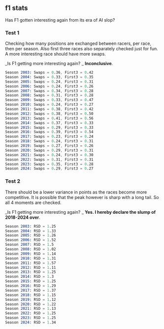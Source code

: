 ## f1 stats

Has F1 gotten interesting again from its era of AI slop?


### Test 1
Checking how many positions are exchanged between racers, per race, then per season. Also first three races also separately checked just for fun. A more interesting race should have more swaps.

_Is F1 getting more interesting again? _ **Inconclusive**.

```s
Season 2003: Swaps = 0.36, First3 = 0.42
Season 2004: Swaps = 0.33, First3 = 0.35
Season 2005: Swaps = 0.24, First3 = 0.31
Season 2006: Swaps = 0.24, First3 = 0.26
Season 2007: Swaps = 0.34, First3 = 0.28
Season 2008: Swaps = 0.31, First3 = 0.28
Season 2009: Swaps = 0.33, First3 = 0.47
Season 2010: Swaps = 0.24, First3 = 0.27
Season 2011: Swaps = 0.38, First3 = 0.42
Season 2012: Swaps = 0.38, First3 = 0.50
Season 2013: Swaps = 0.41, First3 = 0.56
Season 2014: Swaps = 0.37, First3 = 0.33
Season 2015: Swaps = 0.29, First3 = 0.33
Season 2016: Swaps = 0.39, First3 = 0.54
Season 2017: Swaps = 0.23, First3 = 0.24
Season 2018: Swaps = 0.24, First3 = 0.31
Season 2019: Swaps = 0.27, First3 = 0.26
Season 2020: Swaps = 0.29, First3 = 0.31
Season 2021: Swaps = 0.24, First3 = 0.30
Season 2022: Swaps = 0.31, First3 = 0.31
Season 2023: Swaps = 0.35, First3 = 0.28
Season 2024: Swaps = 0.29, First3 = 0.27
```

### Test 2
There should be a lower variance in points as the races become more competitive. It is possible that the peak however is sharp with a long tail. So all 4 moments are checked.

_Is F1 getting more interesting again? _ **Yes. I hereby declare the slump of 2018-2024 over**.

```s
Season 2003: RSD = 1.25
Season 2004: RSD = 1.33
Season 2005: RSD = 1.26
Season 2006: RSD = 1.52
Season 2007: RSD = 1.5
Season 2008: RSD = 1.02
Season 2009: RSD = 1.14
Season 2010: RSD = 1.31
Season 2011: RSD = 1.57
Season 2012: RSD = 1.11
Season 2013: RSD = 1.25
Season 2014: RSD = 1.3
Season 2015: RSD = 1.25
Season 2016: RSD = 1.29
Season 2017: RSD = 1.37
Season 2018: RSD = 1.15
Season 2019: RSD = 1.12
Season 2020: RSD = 1.22
Season 2021: RSD = 1.13
Season 2022: RSD = 1.25
Season 2023: RSD = 1.25
Season 2024: RSD = 1.34
```